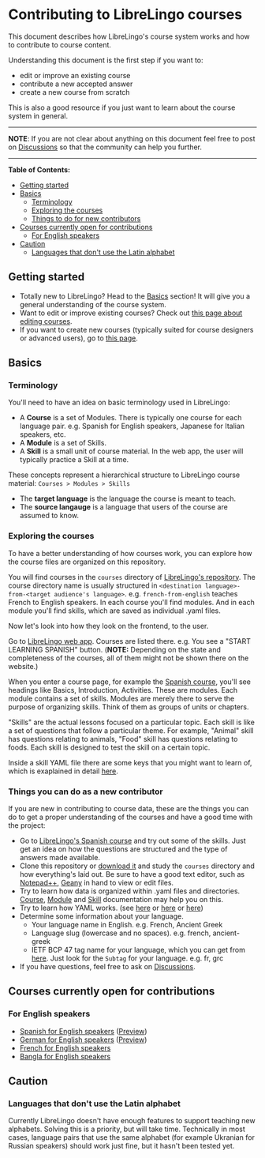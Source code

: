 # Contributing to LibreLingo courses

This document describes how LibreLingo's course system works and how to contribute to course content.

Understanding this document is the first step if you want to:
- edit or improve an existing course
- contribute a new accepted answer
- create a new course from scratch

This is also a good resource if you just want to learn about the course system in general.

---

**NOTE**: If you are not clear about anything on this document feel free to post on [Discussions](https://github.com/kantord/LibreLingo/discussions) so that the community can help you further.

---

**Table of Contents:**
- [Getting started](#getting-started)
- [Basics](#basics)
  - [Terminology](#terminology)
  - [Exploring the courses](#exploring-courses)
  - [Things to do for new contributors](#things-new-contributors)
- [Courses currently open for contributions](#courses-open)
  - [For English speakers](#courses-from-english)
- [Caution](#caution)
  - [Languages that don't use the Latin alphabet](#non-latin-alphabet)

## Getting started

- Totally new to LibreLingo? Head to the [Basics](#basics) section! It will give you a general understanding of the course system.
- Want to edit or improve existing courses? Check out [this page about editing courses](editing-courses.md).
- If you want to create new courses (typically suited for course designers or advanced users), go to [this page](creating-courses.md).


## Basics

### Terminology

You'll need to have an idea on basic terminology used in LibreLingo:

- A **Course** is a set of Modules. There is typically one course for each language pair. e.g. Spanish for English speakers, Japanese for Italian speakers, etc.
- A **Module** is a set of Skills.
- A **Skill** is a small unit of course material. In the web app, the user will typically practice a Skill at a time.

These concepts represent a hierarchical structure to LibreLingo course material: `Courses > Modules > Skills`

- The **target language** is the language the course is meant to teach.
- The **source langauge** is a language that users of the course are assumed to know.


<a id="exploring-courses"></a>
### Exploring the courses

To have a better understanding of how courses work, you can explore how the course files are organized on this repository.

You will find courses in the `courses` directory of [LibreLingo's repository](https://github.com/kantord/LibreLingo/tree/main/courses). The course directory name is usually structured in `<destination language>-from-<target audience's language>`. e.g. `french-from-english` teaches French to English speakers. In each course you'll find modules. And in each module you'll find skills, which are saved as individual .yaml files.

Now let's look into how they look on the frontend, to the user.

Go to [LibreLingo web app](https://librelingo.app/). Courses are listed there. e.g. You see a "START LEARNING SPANISH" button. (**NOTE:** Depending on the state and completeness of the courses, all of them might not be shown there on the website.)

When you enter a course page, for example the [Spanish course](https://librelingo.app/course/spanish-from-english/), you'll see headings like Basics, Introduction, Activities. These are modules. Each module contains a set of skills. Modules are merely there to serve the purpose of organizing skills. Think of them as groups of units or chapters.

"Skills" are the actual lessons focused on a particular topic. Each skill is like a set of questions that follow a particular theme. For example, "Animal" skill has questions relating to animals, "Food" skill has questions relating to foods. Each skill is designed to test the skill on a certain topic.

Inside a skill YAML file there are some keys that you might want to learn of, which is exaplained in detail [here](course.md).

<a id="things-new-contributors"></a>
### Things you can do as a new contributor

If you are new in contributing to course data, these are the things you can do to get a proper understanding of the courses and have a good time with the project:

- Go to [LibreLingo's Spanish course](https://librelingo.app/course/spanish-from-english) and try out some of the skills. Just get an idea on how the questions are structured and the type of answers made available.
- Clone this repository or [download it](https://github.com/kantord/LibreLingo/archive/main.zip) and study the `courses` directory and how everything's laid out. Be sure to have a good text editor, such as [Notepad++](https://notepad-plus-plus.org/), [Geany](https://geany.org/) in hand to view or edit files.
- Try to learn how data is organized within .yaml files and directories. [Course](course.md), [Module](module.md) and [Skill](skill.md) documentation may help you on this.
- Try to learn how YAML works. (see [here](https://en.wikipedia.org/wiki/YAML#Syntax) or [here](https://blog.stackpath.com/yaml/) or [here](https://www.cloudbees.com/blog/yaml-tutorial-everything-you-need-get-started/))
- Determine some information about your language.
  - Your language name in English. e.g. French, Ancient Greek
  - Language slug (lowercase and no spaces). e.g. french, ancient-greek
  - IETF BCP 47 tag name for your language, which you can get from [here](http://www.iana.org/assignments/language-subtag-registry). Just look for the `Subtag` for your language. e.g. fr, grc
- If you have questions, feel free to ask on [Discussions](https://github.com/kantord/LibreLingo/discussions).


<a id="courses-open"></a>
## Courses currently open for contributions

<a id="courses-from-english"></a>
### For English speakers

- [Spanish for English speakers](https://github.com/kantord/LibreLingo/tree/master/courses/spanish-from-english) ([Preview](https://librelingo.app/course/spanish-from-english/))
- [German for English speakers](https://github.com/kantord/LibreLingo/tree/master/courses/german-from-english) ([Preview](https://librelingo.app/course/german-from-english/))
- [French for English speakers](https://github.com/kantord/LibreLingo/tree/master/courses/french-from-english)
- [Bangla for English speakers](https://github.com/kantord/LibreLingo/tree/master/courses/bangla-from-english)


## Caution

<a id="non-latin-alphabet"></a>
### Languages that don't use the Latin alphabet

Currently LibreLingo doesn't have enough features to support teaching new
alphabets. Solving this is a priority, but will take time. Technically in most
cases, language pairs that use the same alphabet (for example Ukranian for
Russian speakers) should work just fine, but it hasn't been tested yet.
